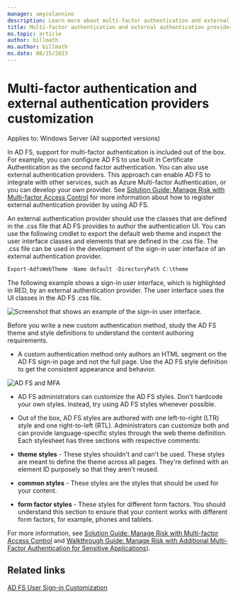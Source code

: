 ```yaml
---
manager: amycolannino
description: Learn more about multi-factor authentication and external authentication providers customization.
title: Multi-factor authentication and external authentication providers customization
ms.topic: article
author: billmath
ms.author: billmath
ms.date: 08/15/2023
---
```


# Multi-factor authentication and external authentication providers customization

Applies to: Windows Server (All supported versions)

In AD FS, support for multi-factor authentication is included out of the box. For example, you can configure AD FS to use built in Certificate Authentication as the second factor authentication. You can also use external authentication providers. This approach can enable AD FS to integrate with other services, such as Azure Multi-factor Authentication, or you can develop your own provider. See [Solution Guide: Manage Risk with Multi\-factor Access Control](./manage-risk-with-conditional-access-control.md) for more information about how to register external authentication provider by using AD FS.

An external authentication provider should use the classes that are defined in the .css file that AD FS provides to author the authentication UI. You can use the following cmdlet to export the default web theme and inspect the user interface classes and elements that are defined in the .css file. The .css file can be used in the development of the sign\-in user interface of an external authentication provider.

```powershell
Export-AdfsWebTheme -Name default -DirectoryPath C:\theme
```

The following example shows a sign-in user interface, which is highlighted in RED, by an external authentication provider. The user interface uses the UI classes in the AD FS .css file.

![Screenshot that shows an example of the sign-in user interface.](media/AD-FS-user-sign-in-customization/ADFS_Blue_Custom8.png)

Before you write a new custom authentication method, study the AD FS theme and style definitions to understand the content authoring requirements.

- A custom authentication method only authors an HTML segment on the AD FS sign\-in page and not the full page. Use the AD FS style definition to get the consistent appearance and behavior.

![AD FS and MFA](media/AD-FS-user-sign-in-customization/ADFS_Blue_Custom9.png)

- AD FS administrators can customize the AD FS styles. Don't hardcode your own styles. Instead, try using AD FS styles whenever possible.

- Out of the box, AD FS styles are authored with one left-to-right \(LTR\) style and one right-to-left \(RTL\). Administrators can customize both and can provide language-specific styles through the web theme definition. Each stylesheet has three sections with respective comments:

- **theme styles** - These styles shouldn't and can't be used. These styles are meant to define the theme across all pages. They're defined with an element ID purposely so that they aren't reused.

- **common styles** - These styles are the styles that should be used for your content.

- **form factor styles** - These styles for different form factors. You should understand this section to ensure that your content works with different form factors, for example, phones and tablets.

For more information, see [Solution Guide: Manage Risk with Multi\-factor Access Control](./manage-risk-with-conditional-access-control.md) and [Walkthrough Guide: Manage Risk with Additional Multi-Factor Authentication for Sensitive Applications](/windows-server/identity/ad-fs/operations/walkthrough-guide--manage-risk-with-additional-multi-factor-authentication-for-sensitive-applications)).

## Related links

[AD FS User Sign-in Customization](AD-FS-user-sign-in-customization.md)
